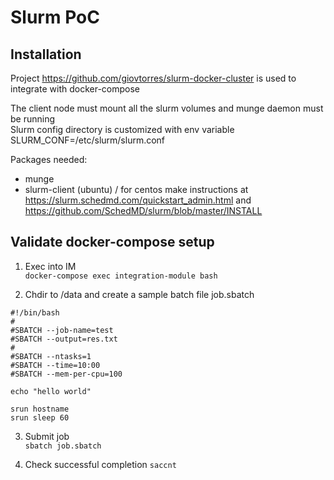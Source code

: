 # Slurm PoC

## Installation

Project https://github.com/giovtorres/slurm-docker-cluster is used to integrate with docker-compose  

The client node must mount all the slurm volumes and munge daemon must be running   
Slurm config directory is customized with env variable SLURM_CONF=/etc/slurm/slurm.conf  

Packages needed: 
* munge
* slurm-client (ubuntu) / for centos make instructions at https://slurm.schedmd.com/quickstart_admin.html and https://github.com/SchedMD/slurm/blob/master/INSTALL 

## Validate docker-compose setup

1. Exec into IM  
`docker-compose exec integration-module bash`

2. Chdir to /data and create a sample batch file job.sbatch

```
#!/bin/bash
#
#SBATCH --job-name=test
#SBATCH --output=res.txt
#
#SBATCH --ntasks=1
#SBATCH --time=10:00
#SBATCH --mem-per-cpu=100

echo "hello world"

srun hostname
srun sleep 60

```

3. Submit job  
`sbatch job.sbatch `

4. Check successful completion
`saccnt`
